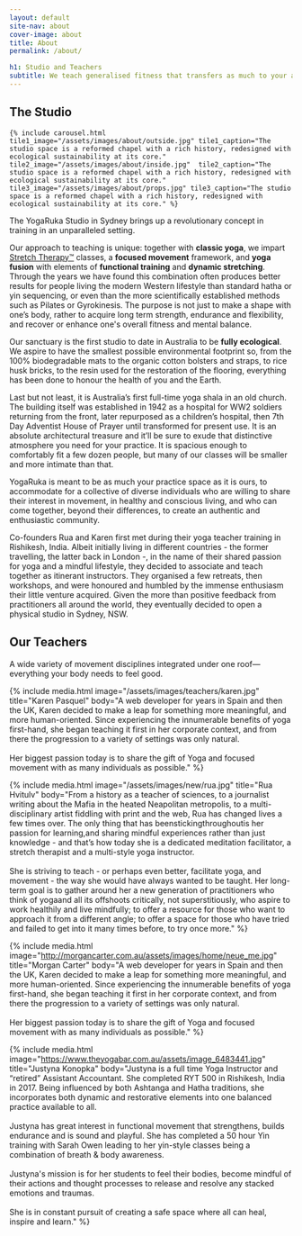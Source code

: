 ```yaml
---
layout: default
site-nav: about
cover-image: about
title: About
permalink: /about/

h1: Studio and Teachers
subtitle: We teach generalised fitness that transfers as much to your athletic adventures as to your daily life.
---
```


<section>
	<h2>The Studio</h2>

	{% include carousel.html tile1_image="/assets/images/about/outside.jpg" tile1_caption="The studio space is a reformed chapel with a rich history, redesigned with ecological sustainability at its core." tile2_image="/assets/images/about/inside.jpg"  tile2_caption="The studio space is a reformed chapel with a rich history, redesigned with ecological sustainability at its core." tile3_image="/assets/images/about/props.jpg" tile3_caption="The studio space is a reformed chapel with a rich history, redesigned with ecological sustainability at its core." %}
</section>

<section markdown="1" class="Longform Longform--blogpost">
The YogaRuka Studio in Sydney brings up a revolutionary concept in training in an unparalleled setting. 

Our approach to teaching is unique: together with <strong>classic yoga</strong>, we impart [Stretch Therapy™](https://stretchtherapy.net/) classes, a <strong>focused movement</strong> framework, and <strong>yoga fusion</strong> with elements of <strong>functional training</strong> and <strong>dynamic stretching</strong>. Through the years we have found this combination often produces better results for people living the modern Western lifestyle than standard hatha or yin sequencing, or even than the more scientifically established methods such as Pilates or Gyrokinesis. The purpose is not just to make a shape with one’s body, rather to acquire long term strength, endurance and flexibility, and recover or enhance one's overall fitness and mental balance. 

Our sanctuary is the first studio to date in Australia to be <strong>fully ecological</strong>. We aspire to have the smallest possible environmental footprint so, from the 100% biodegradable mats to the organic cotton bolsters and straps, to rice husk bricks, to the resin used for the restoration of the flooring, everything has been done to honour the health of you and the Earth.

Last but not least, it is Australia’s first full-time yoga shala in an old church.
The building itself was established in 1942 as a hospital for WW2 soldiers returning from the front, later repurposed as a children’s hospital, then 7th Day Adventist House of Prayer until transformed for present use. It is an absolute architectural treasure and it’ll be sure to exude that distinctive atmosphere you need for your practice. It is spacious enough to comfortably fit a few dozen people, but many of our classes will be smaller and more intimate than that.

YogaRuka is meant to be as much your practice space as it is ours, to accommodate for a collective of diverse individuals who are willing to share their interest in movement, in healthy and conscious living, and who can come together, beyond their differences, to create an authentic and enthusiastic community.

Co-founders Rua and Karen first met during their yoga teacher training in Rishikesh, India. Albeit initially living in different countries - the former travelling, the latter back in London -, in the name of their shared passion for yoga and a mindful lifestyle, they decided to associate and teach together as itinerant instructors. They organised a few retreats, then workshops, and were honoured and humbled by the immense enthusiasm their little venture acquired. Given the more than positive feedback from practitioners all around the world, they eventually decided to open a physical studio in Sydney, NSW.
</section>

<section>
	<h2>Our Teachers</h2>
	<p class="subtitle">A wide variety of movement disciplines integrated under one roof—everything your body needs to feel good.</p>

  {% include media.html image="/assets/images/teachers/karen.jpg" title="Karen Pasquel" body="A web developer for years in Spain and then the UK, Karen decided to make a leap for something more meaningful, and more human-oriented. Since experiencing the innumerable benefits of yoga first-hand, she began teaching it first in her corporate context, and from there the progression to a variety of settings was only natural.<br/><br/>Her biggest passion today is to share the gift of Yoga and focused movement with as many individuals as possible." %}

  {% include media.html image="/assets/images/new/rua.jpg" title="Rua Hvitulv" body="From a history as a teacher of sciences, to a journalist writing about the Mafia in the heated Neapolitan metropolis, to a multi-disciplinary artist fiddling with print and the web, Rua has changed lives a few times over. The only thing that​ has been​stick​ing​​ throughout​is her passion for learning​,​and sharing mindful experiences rather than just knowledge - and that’s how today she is a dedicated meditation facilitator, a stretch therapist and a multi-style yoga instructor.<br/><br/>​She is striving​ to teach - or perhaps even better, facilitate yoga, and movement - the way​ she would have always wanted to be taught. ​Her long-term goal is to gather around ​her a new generation of practitioners who think of yoga​​and all its​ ​offshoots critically, not superstitiously, who aspire to work healthily and live mindfully; to offer a resource for those who want to approach it from a different angle; to offer a space for those who have tried and failed to get into it many times before, to try once more." %}

  {% include media.html image="http://morgancarter.com.au/assets/images/home/neue_me.jpg" title="Morgan Carter" body="A web developer for years in Spain and then the UK, Karen decided to make a leap for something more meaningful, and more human-oriented. Since experiencing the innumerable benefits of yoga first-hand, she began teaching it first in her corporate context, and from there the progression to a variety of settings was only natural.<br/><br/>Her biggest passion today is to share the gift of Yoga and focused movement with as many individuals as possible." %}

  {% include media.html image="https://www.theyogabar.com.au/assets/image_6483441.jpg" title="Justyna Konopka" body="Justyna is a full time Yoga Instructor and “retired” Assistant Accountant. She completed RYT 500 in Rishikesh, India in 2017. Being influenced by both Ashtanga and Hatha traditions, she incorporates both dynamic and restorative elements into one balanced practice available to all.<br/><br/>Justyna has great interest in functional movement that strengthens, builds endurance and is sound and playful. She has completed a 50 hour Yin training with Sarah Owen leading to her yin-style classes being a combination of breath & body awareness.<br/><br/>Justyna's mission is for her students to feel their bodies, become mindful of their actions and thought processes to release and resolve any stacked emotions and traumas.<br/><br/>She is in constant pursuit of creating a safe space where all can heal, inspire and learn." %}
</section>